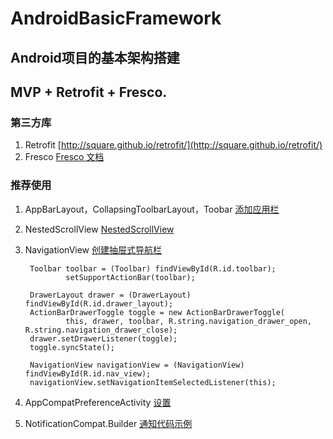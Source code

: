 # AndroidBasicFramework
## Android项目的基本架构搭建

MVP + Retrofit + Fresco.
----------

### 第三方库
1. Retrofit [http://square.github.io/retrofit/](http://square.github.io/retrofit/)
2. Fresco [Fresco 文档](http://www.fresco-cn.org/ "Fresco 文档")

### 推荐使用

1. AppBarLayout，CollapsingToolbarLayout，Toobar [添加应用栏](https://developer.android.com/training/appbar/index.html)
2. NestedScrollView [NestedScrollView](https://developer.android.com/reference/android/support/v4/widget/NestedScrollView.html)
3. NavigationView [创建抽屉式导航栏](https://developer.android.com/training/implementing-navigation/nav-drawer.html)
        
        Toolbar toolbar = (Toolbar) findViewById(R.id.toolbar);
                setSupportActionBar(toolbar);
                
        DrawerLayout drawer = (DrawerLayout) findViewById(R.id.drawer_layout);
        ActionBarDrawerToggle toggle = new ActionBarDrawerToggle(
                this, drawer, toolbar, R.string.navigation_drawer_open, R.string.navigation_drawer_close);
        drawer.setDrawerListener(toggle);
        toggle.syncState();

        NavigationView navigationView = (NavigationView) findViewById(R.id.nav_view);
        navigationView.setNavigationItemSelectedListener(this);

4. AppCompatPreferenceActivity [设置](https://developer.android.com/guide/topics/ui/settings.html)

5. NotificationCompat.Builder [通知代码示例](https://github.com/Afra55/TrainingFirstApp/blob/9c2fe61c37c15fa1f91bf4c4972b0a976bcdbac2/app/src/main/java/com/afra55/trainingfirstapp/utils/NewMessageNotification.java)